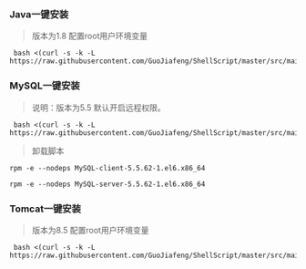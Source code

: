 

### Java一键安装
> 版本为1.8 配置root用户环境变量


~~~
 bash <(curl -s -k -L https://raw.githubusercontent.com/GuoJiafeng/ShellScript/master/src/main/resources/javaInstaller.sh)
~~~



### MySQL一键安装
> 说明：版本为5.5 默认开启远程权限。
~~~
 bash <(curl -s -k -L https://raw.githubusercontent.com/GuoJiafeng/ShellScript/master/src/main/resources/mysqlInstaller.sh)
~~~
> 卸载脚本
~~~
rpm -e --nodeps MySQL-client-5.5.62-1.el6.x86_64

rpm -e --nodeps MySQL-server-5.5.62-1.el6.x86_64
~~~




### Tomcat一键安装
> 版本为8.5  配置root用户环境变量


~~~
 bash <(curl -s -k -L https://raw.githubusercontent.com/GuoJiafeng/ShellScript/master/src/main/resources/tomcatInstaller.sh)
~~~

